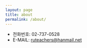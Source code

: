 ```yaml
---
layout: page
title: about
permalink: /about/
---
```


- 전화번호: 02-737-0528
- E-MAIL: ruteachers@hanmail.net